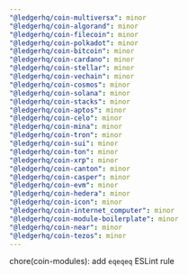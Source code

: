 ```yaml
---
"@ledgerhq/coin-multiversx": minor
"@ledgerhq/coin-algorand": minor
"@ledgerhq/coin-filecoin": minor
"@ledgerhq/coin-polkadot": minor
"@ledgerhq/coin-bitcoin": minor
"@ledgerhq/coin-cardano": minor
"@ledgerhq/coin-stellar": minor
"@ledgerhq/coin-vechain": minor
"@ledgerhq/coin-cosmos": minor
"@ledgerhq/coin-solana": minor
"@ledgerhq/coin-stacks": minor
"@ledgerhq/coin-aptos": minor
"@ledgerhq/coin-celo": minor
"@ledgerhq/coin-mina": minor
"@ledgerhq/coin-tron": minor
"@ledgerhq/coin-sui": minor
"@ledgerhq/coin-ton": minor
"@ledgerhq/coin-xrp": minor
"@ledgerhq/coin-canton": minor
"@ledgerhq/coin-casper": minor
"@ledgerhq/coin-evm": minor
"@ledgerhq/coin-hedera": minor
"@ledgerhq/coin-icon": minor
"@ledgerhq/coin-internet_computer": minor
"@ledgerhq/coin-module-boilerplate": minor
"@ledgerhq/coin-near": minor
"@ledgerhq/coin-tezos": minor
---
```


chore(coin-modules): add `eqeqeq` ESLint rule
